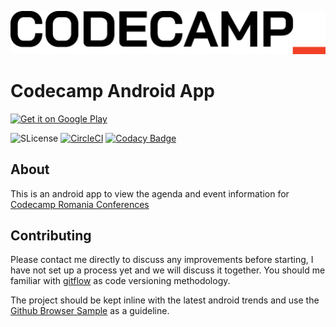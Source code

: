  ![icon](art/codecamp_logo.jpeg)

# Codecamp Android App

<a href="https://play.google.com/store/apps/details?id=com.gdogaru.codecamp" target="_blank">
<img src="https://play.google.com/intl/en_us/badges/images/generic/en-play-badge.png" alt="Get it on Google Play" height="90"/>
</a>

![SLicense](https://img.shields.io/badge/License-GPLv3-red.svg)
[![CircleCI](https://circleci.com/gh/gdogaru/codecamp-android.svg?style=svg)](https://circleci.com/gh/gdogaru/codecamp-android)
[![Codacy Badge](https://api.codacy.com/project/badge/Grade/802390116f8a42a191d529999c571f6f)](https://www.codacy.com/app/gdogaru/codecamp-android?utm_source=github.com&amp;utm_medium=referral&amp;utm_content=gdogaru/codecamp-android&amp;utm_campaign=Badge_Grade)

## About
This is an android app to view the agenda and event information for [Codecamp Romania Conferences](https://codecamp.ro/)

## Contributing
 
Please contact me directly to discuss any improvements before starting, I have not set up a process yet and we will discuss it together.
You should me familiar with [gitflow](https://github.com/nvie/gitflow) as code versioning methodology.

The project should be kept inline with the latest android trends and use the [Github Browser Sample](https://github.com/googlesamples/android-architecture-components/tree/master/GithubBrowserSample) as a guideline.
